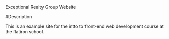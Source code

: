 Exceptional Realty Group Website

#Description

This is an example site for the intto to front-end web development course at the flatiron school.